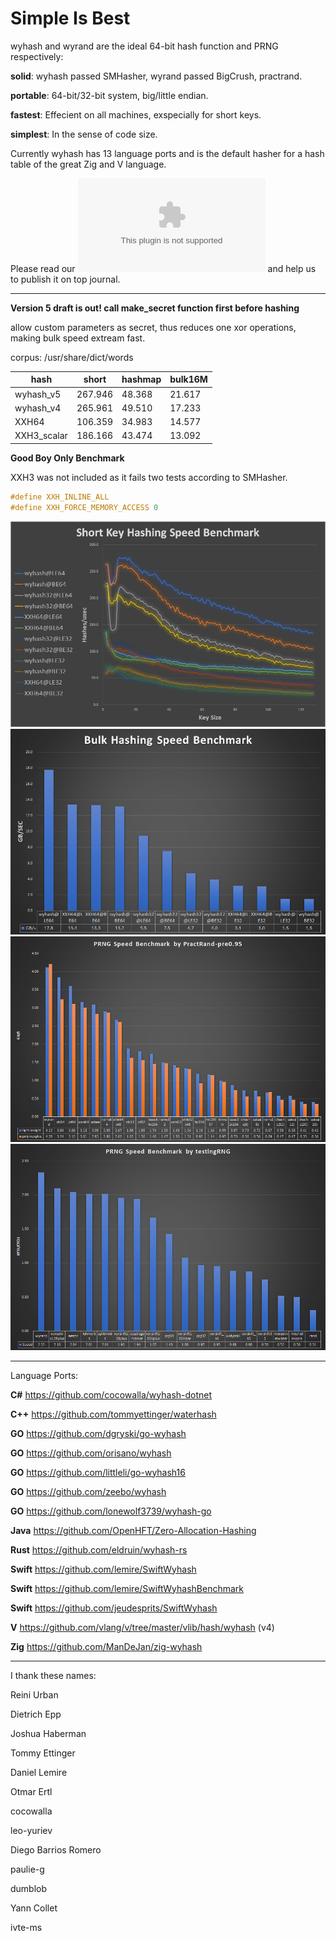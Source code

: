 Simple Is Best
====

wyhash and wyrand are the ideal 64-bit hash function and PRNG respectively: 

**solid**:  wyhash passed SMHasher, wyrand passed BigCrush, practrand.

**portable**: 64-bit/32-bit system, big/little endian.
  
**fastest**:  Effecient on all machines, exspecially for short keys.
  
**simplest**: In the sense of code size.

Currently wyhash has 13 language ports and is the default hasher for a hash table of the great Zig and V language.

Please read our ![manuscript](manuscript.docx) and help us to publish it on top journal.

----------------------------------------

**Version 5 draft is out!  call make_secret function first before hashing**

allow custom parameters as secret, thus reduces one xor operations, making bulk speed extream fast.

corpus: /usr/share/dict/words

|hash|short|hashmap|bulk16M|
|----|----|----|----|
|wyhash_v5| 267.946|48.368 |21.617|
|wyhash_v4 |265.961|49.510|17.233|
|XXH64|106.359|34.983|14.577|
|XXH3_scalar|186.166|43.474|13.092|

**Good Boy Only Benchmark** 

XXH3 was not included as it fails two tests according to SMHasher.

```C
#define XXH_INLINE_ALL
#define XXH_FORCE_MEMORY_ACCESS 0
```
![](Clipboard03.png)
![](Clipboard04.png)
![](Clipboard01.png)
![](Clipboard02.png)

----------------------------------------

Language Ports:

**C#**  https://github.com/cocowalla/wyhash-dotnet

**C++**  https://github.com/tommyettinger/waterhash

**GO**  https://github.com/dgryski/go-wyhash

**GO**  https://github.com/orisano/wyhash

**GO** https://github.com/littleli/go-wyhash16

**GO** https://github.com/zeebo/wyhash

**GO** https://github.com/lonewolf3739/wyhash-go

**Java** https://github.com/OpenHFT/Zero-Allocation-Hashing

**Rust**  https://github.com/eldruin/wyhash-rs

**Swift** https://github.com/lemire/SwiftWyhash

**Swift**  https://github.com/lemire/SwiftWyhashBenchmark

**Swift**  https://github.com/jeudesprits/SwiftWyhash

**V** https://github.com/vlang/v/tree/master/vlib/hash/wyhash (v4)

**Zig** https://github.com/ManDeJan/zig-wyhash

----------------------------------------

I thank these names:

Reini Urban

Dietrich Epp

Joshua Haberman

Tommy Ettinger

Daniel Lemire

Otmar Ertl

cocowalla

leo-yuriev

Diego Barrios Romero

paulie-g 

dumblob

Yann Collet

ivte-ms
